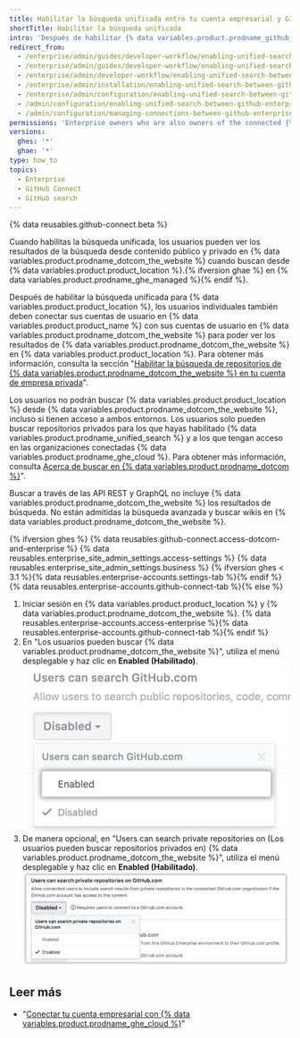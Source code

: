 ```yaml
---
title: Habilitar la búsqueda unificada entre tu cuenta empresarial y GitHub.com
shortTitle: Habilitar la búsqueda unificada
intro: 'Después de habilitar {% data variables.product.prodname_github_connect %}, puedes permitir la búsqueda de {% data variables.product.prodname_dotcom_the_website %} para miembros de tu empresa en {% data variables.product.product_name %}.'
redirect_from:
  - /enterprise/admin/guides/developer-workflow/enabling-unified-search-between-github-enterprise-and-github-com
  - /enterprise/admin/guides/developer-workflow/enabling-unified-search-between-github-enterprise-server-and-github-com
  - /enterprise/admin/developer-workflow/enabling-unified-search-between-github-enterprise-server-and-githubcom
  - /enterprise/admin/installation/enabling-unified-search-between-github-enterprise-server-and-githubcom
  - /enterprise/admin/configuration/enabling-unified-search-between-github-enterprise-server-and-githubcom
  - /admin/configuration/enabling-unified-search-between-github-enterprise-server-and-githubcom
  - /admin/configuration/managing-connections-between-github-enterprise-server-and-github-enterprise-cloud/enabling-unified-search-between-github-enterprise-server-and-githubcom
permissions: 'Enterprise owners who are also owners of the connected {% data variables.product.prodname_ghe_cloud %} organization or enterprise account can enable unified search between {% data variables.product.product_name %} and {% data variables.product.prodname_dotcom_the_website %}.'
versions:
  ghes: '*'
  ghae: '*'
type: how_to
topics:
  - Enterprise
  - GitHub Connect
  - GitHub search
---
```


{% data reusables.github-connect.beta %}

Cuando habilitas la búsqueda unificada, los usuarios pueden ver los resultados de la búsqueda desde contenido público y privado en {% data variables.product.prodname_dotcom_the_website %} cuando buscan desde {% data variables.product.product_location %}.{% ifversion ghae %} en {% data variables.product.prodname_ghe_managed %}{% endif %}.

Después de habilitar la búsqueda unificada para {% data variables.product.product_location %}, los usuarios individuales también deben conectar sus cuentas de usuario en {% data variables.product.product_name %} con sus cuentas de usuario en {% data variables.product.prodname_dotcom_the_website %} para poder ver los resultados de {% data variables.product.prodname_dotcom_the_website %} en {% data variables.product.product_location %}. Para obtener más información, consulta la sección "[Habilitar la búsqueda de repositorios de {% data variables.product.prodname_dotcom_the_website %} en tu cuenta de empresa privada](/search-github/getting-started-with-searching-on-github/enabling-githubcom-repository-search-from-your-private-enterprise-environment)".

Los usuarios no podrán buscar {% data variables.product.product_location %} desde {% data variables.product.prodname_dotcom_the_website %}, incluso si tienen acceso a ambos entornos. Los usuarios solo pueden buscar repositorios privados para los que hayas habilitado {% data variables.product.prodname_unified_search %} y a los que tengan acceso en las organizaciones conectadas {% data variables.product.prodname_ghe_cloud %}. Para obtener más información, consulta [Acerca de buscar en {% data variables.product.prodname_dotcom %}](/search-github/getting-started-with-searching-on-github/about-searching-on-github/#searching-across-github-enterprise-and-githubcom-simultaneously)".

Buscar a través de las API REST y GraphQL no incluye {% data variables.product.prodname_dotcom_the_website %} los resultados de búsqueda. No están admitidas la búsqueda avanzada y buscar wikis en {% data variables.product.prodname_dotcom_the_website %}.

{% ifversion ghes %}
{% data reusables.github-connect.access-dotcom-and-enterprise %}
{% data reusables.enterprise_site_admin_settings.access-settings %}
{% data reusables.enterprise_site_admin_settings.business %}
{% ifversion ghes < 3.1 %}{% data reusables.enterprise-accounts.settings-tab %}{% endif %}{% data reusables.enterprise-accounts.github-connect-tab %}{% else %}
1. Iniciar sesión en {% data variables.product.product_location %} y {% data variables.product.prodname_dotcom_the_website %}.
{% data reusables.enterprise-accounts.access-enterprise %}{% data reusables.enterprise-accounts.github-connect-tab %}{% endif %}
1. En "Los usuarios pueden buscar {% data variables.product.prodname_dotcom_the_website %}", utiliza el menú desplegable y haz clic en **Enabled (Habilitado)**. ![Habilitar la opción de búsqueda en el menú desplegable de búsqueda de GitHub.com](/assets/images/enterprise/site-admin-settings/github-dotcom-enable-search.png)
1. De manera opcional, en "Users can search private repositories on (Los usuarios pueden buscar repositorios privados en) {% data variables.product.prodname_dotcom_the_website %}", utiliza el menú desplegable y haz clic en **Enabled (Habilitado)**. ![Habilitar la opción de búsqueda de repositorios privados en el menú desplegable de búsqueda de GitHub.com](/assets/images/enterprise/site-admin-settings/enable-private-search.png)

## Leer más

- "[Conectar tu cuenta empresarial con {% data variables.product.prodname_ghe_cloud %}](/admin/configuration/managing-connections-between-your-enterprise-accounts/connecting-your-enterprise-account-to-github-enterprise-cloud)"

